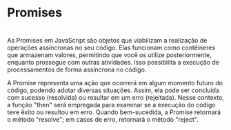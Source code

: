 # Promises <h1>

As Promises em JavaScript são objetos que viabilizam a realização de operações assíncronas no seu código. Elas funcionam como contêineres que armazenam valores, permitindo que você os utilize posteriormente, enquanto prossegue com outras atividades. Isso possibilita a execução de processamentos de forma assíncrona no código.

A Promise representa uma ação que ocorrerá em algum momento futuro do código, podendo adotar diversas situações. Assim, ela pode ser concluída com sucesso (resolvida) ou resultar em um erro (rejeitada). Nesse contexto, a função "then" será empregada para examinar se a execução do código teve êxito ou resultou em erro. Quando bem-sucedida, a Promise retornará o método "resolve"; em casos de erro, retornará o método "reject".

